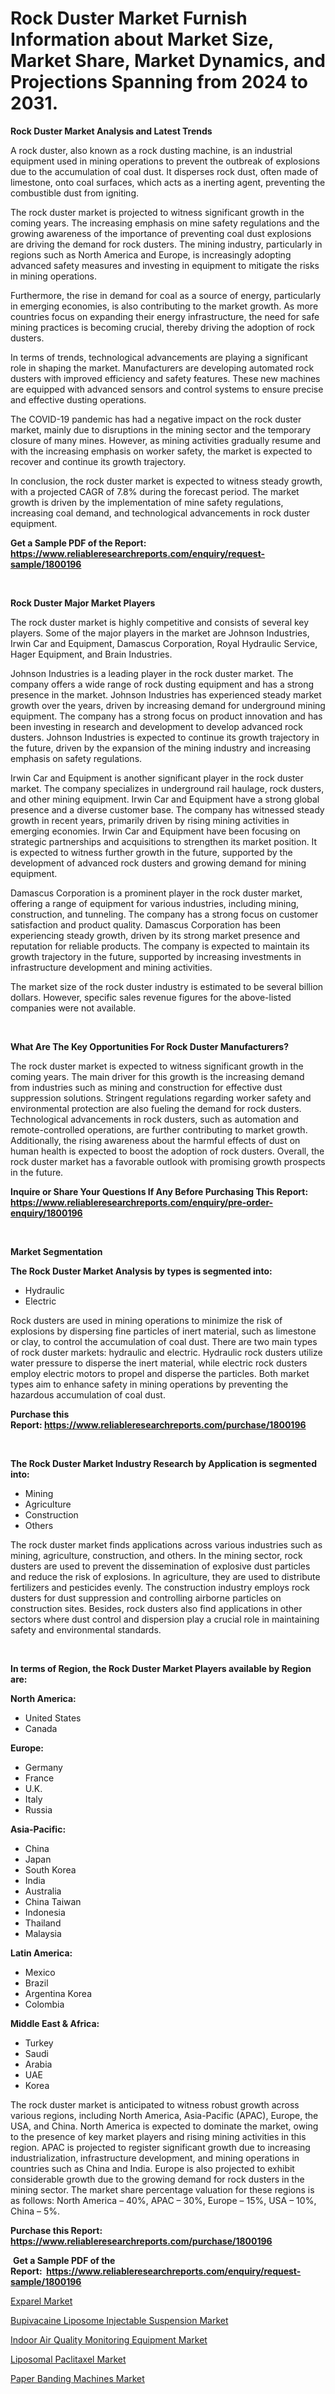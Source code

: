 <p><h1>Rock Duster Market Furnish Information about Market Size, Market Share, Market Dynamics, and Projections Spanning from 2024 to 2031.</h1></p><p><strong>Rock Duster Market Analysis and Latest Trends</strong></p>
<p><p>A rock duster, also known as a rock dusting machine, is an industrial equipment used in mining operations to prevent the outbreak of explosions due to the accumulation of coal dust. It disperses rock dust, often made of limestone, onto coal surfaces, which acts as a inerting agent, preventing the combustible dust from igniting.</p><p>The rock duster market is projected to witness significant growth in the coming years. The increasing emphasis on mine safety regulations and the growing awareness of the importance of preventing coal dust explosions are driving the demand for rock dusters. The mining industry, particularly in regions such as North America and Europe, is increasingly adopting advanced safety measures and investing in equipment to mitigate the risks in mining operations.</p><p>Furthermore, the rise in demand for coal as a source of energy, particularly in emerging economies, is also contributing to the market growth. As more countries focus on expanding their energy infrastructure, the need for safe mining practices is becoming crucial, thereby driving the adoption of rock dusters.</p><p>In terms of trends, technological advancements are playing a significant role in shaping the market. Manufacturers are developing automated rock dusters with improved efficiency and safety features. These new machines are equipped with advanced sensors and control systems to ensure precise and effective dusting operations.</p><p>The COVID-19 pandemic has had a negative impact on the rock duster market, mainly due to disruptions in the mining sector and the temporary closure of many mines. However, as mining activities gradually resume and with the increasing emphasis on worker safety, the market is expected to recover and continue its growth trajectory.</p><p>In conclusion, the rock duster market is expected to witness steady growth, with a projected CAGR of 7.8% during the forecast period. The market growth is driven by the implementation of mine safety regulations, increasing coal demand, and technological advancements in rock duster equipment.</p></p>
<p><strong>Get a Sample PDF of the Report:&nbsp; <a href="https://www.reliableresearchreports.com/enquiry/request-sample/1800196">https://www.reliableresearchreports.com/enquiry/request-sample/1800196</a></strong></p>
<p>&nbsp;</p>
<p><strong>Rock Duster Major Market Players</strong></p>
<p><p>The rock duster market is highly competitive and consists of several key players. Some of the major players in the market are Johnson Industries, Irwin Car and Equipment, Damascus Corporation, Royal Hydraulic Service, Hager Equipment, and Brain Industries.</p><p>Johnson Industries is a leading player in the rock duster market. The company offers a wide range of rock dusting equipment and has a strong presence in the market. Johnson Industries has experienced steady market growth over the years, driven by increasing demand for underground mining equipment. The company has a strong focus on product innovation and has been investing in research and development to develop advanced rock dusters. Johnson Industries is expected to continue its growth trajectory in the future, driven by the expansion of the mining industry and increasing emphasis on safety regulations.</p><p>Irwin Car and Equipment is another significant player in the rock duster market. The company specializes in underground rail haulage, rock dusters, and other mining equipment. Irwin Car and Equipment have a strong global presence and a diverse customer base. The company has witnessed steady growth in recent years, primarily driven by rising mining activities in emerging economies. Irwin Car and Equipment have been focusing on strategic partnerships and acquisitions to strengthen its market position. It is expected to witness further growth in the future, supported by the development of advanced rock dusters and growing demand for mining equipment.</p><p>Damascus Corporation is a prominent player in the rock duster market, offering a range of equipment for various industries, including mining, construction, and tunneling. The company has a strong focus on customer satisfaction and product quality. Damascus Corporation has been experiencing steady growth, driven by its strong market presence and reputation for reliable products. The company is expected to maintain its growth trajectory in the future, supported by increasing investments in infrastructure development and mining activities.</p><p>The market size of the rock duster industry is estimated to be several billion dollars. However, specific sales revenue figures for the above-listed companies were not available.</p></p>
<p>&nbsp;</p>
<p><strong>What Are The Key Opportunities For Rock Duster Manufacturers?</strong></p>
<p><p>The rock duster market is expected to witness significant growth in the coming years. The main driver for this growth is the increasing demand from industries such as mining and construction for effective dust suppression solutions. Stringent regulations regarding worker safety and environmental protection are also fueling the demand for rock dusters. Technological advancements in rock dusters, such as automation and remote-controlled operations, are further contributing to market growth. Additionally, the rising awareness about the harmful effects of dust on human health is expected to boost the adoption of rock dusters. Overall, the rock duster market has a favorable outlook with promising growth prospects in the future.</p></p>
<p><strong>Inquire or Share Your Questions If Any Before Purchasing This Report: <a href="https://www.reliableresearchreports.com/enquiry/pre-order-enquiry/1800196">https://www.reliableresearchreports.com/enquiry/pre-order-enquiry/1800196</a></strong></p>
<p>&nbsp;</p>
<p><strong>Market Segmentation</strong></p>
<p><strong>The Rock Duster Market Analysis by types is segmented into:</strong></p>
<p><ul><li>Hydraulic</li><li>Electric</li></ul></p>
<p><p>Rock dusters are used in mining operations to minimize the risk of explosions by dispersing fine particles of inert material, such as limestone or clay, to control the accumulation of coal dust. There are two main types of rock duster markets: hydraulic and electric. Hydraulic rock dusters utilize water pressure to disperse the inert material, while electric rock dusters employ electric motors to propel and disperse the particles. Both market types aim to enhance safety in mining operations by preventing the hazardous accumulation of coal dust.</p></p>
<p><strong>Purchase this Report:&nbsp;<a href="https://www.reliableresearchreports.com/purchase/1800196">https://www.reliableresearchreports.com/purchase/1800196</a></strong></p>
<p>&nbsp;</p>
<p><strong>The Rock Duster Market Industry Research by Application is segmented into:</strong></p>
<p><ul><li>Mining</li><li>Agriculture</li><li>Construction</li><li>Others</li></ul></p>
<p><p>The rock duster market finds applications across various industries such as mining, agriculture, construction, and others. In the mining sector, rock dusters are used to prevent the dissemination of explosive dust particles and reduce the risk of explosions. In agriculture, they are used to distribute fertilizers and pesticides evenly. The construction industry employs rock dusters for dust suppression and controlling airborne particles on construction sites. Besides, rock dusters also find applications in other sectors where dust control and dispersion play a crucial role in maintaining safety and environmental standards.</p></p>
<p>&nbsp;</p>
<p><strong>In terms of Region, the Rock Duster Market Players available by Region are:</strong></p>
<p>
    <p> <strong> North America: </strong>
        <ul>
            <li>United States</li>
            <li>Canada</li>
        </ul>
        </p> 
    <p> <strong> Europe: </strong>
        <ul>
            <li>Germany</li>
            <li>France</li>
            <li>U.K.</li>
            <li>Italy</li>
            <li>Russia</li>
        </ul>
        </p> 
    <p> <strong> Asia-Pacific: </strong>
        <ul>
            <li>China</li>
            <li>Japan</li>
            <li>South Korea</li>
            <li>India</li>
            <li>Australia</li>
            <li>China Taiwan</li>
            <li>Indonesia</li>
            <li>Thailand</li>
            <li>Malaysia</li>
        </ul>
        </p> 
    <p> <strong> Latin America: </strong>
        <ul>
            <li>Mexico</li>
            <li>Brazil</li>
            <li>Argentina Korea</li>
            <li>Colombia</li>
        </ul>
        </p> 
    <p> <strong> Middle East & Africa: </strong>
        <ul>
            <li>Turkey</li>
            <li>Saudi</li>
            <li>Arabia</li>
            <li>UAE</li>
            <li>Korea</li>
        </ul>
    </p>
    </p>
<p><p>The rock duster market is anticipated to witness robust growth across various regions, including North America, Asia-Pacific (APAC), Europe, the USA, and China. North America is expected to dominate the market, owing to the presence of key market players and rising mining activities in this region. APAC is projected to register significant growth due to increasing industrialization, infrastructure development, and mining operations in countries such as China and India. Europe is also projected to exhibit considerable growth due to the growing demand for rock dusters in the mining sector. The market share percentage valuation for these regions is as follows: North America – 40%, APAC – 30%, Europe – 15%, USA – 10%, China – 5%.</p></p>
<p><strong>Purchase this Report: <a href="https://www.reliableresearchreports.com/purchase/1800196">https://www.reliableresearchreports.com/purchase/1800196</a></strong></p>
<p>&nbsp;<strong>Get a Sample PDF of the Report:&nbsp;&nbsp;<a href="https://www.reliableresearchreports.com/enquiry/request-sample/1800196">https://www.reliableresearchreports.com/enquiry/request-sample/1800196</a></strong></p>
<p><strong></strong></p>
<p><p><a href="https://medium.com/@chiragreportprime/exparel-market-share-evolution-and-market-growth-trends-2023-2030-beffffdaebc3">Exparel Market</a></p><p><a href="https://medium.com/@chiragreportprime/decoding-bupivacaine-liposome-injectable-suspension-market-metrics-market-share-trends-and-af33d72a7c4c">Bupivacaine Liposome Injectable Suspension Market</a></p><p><a href="https://github.com/PeterParrish5/Market-Research-Report-List-2/blob/main/indoor-air-quality-monitoring-equipment-market.md">Indoor Air Quality Monitoring Equipment Market</a></p><p><a href="https://medium.com/@chiragreportprime/analyzing-liposomal-paclitaxel-market-global-industry-perspective-and-forecast-2023-to-2030-1715ad29cf94">Liposomal Paclitaxel Market</a></p><p><a href="https://github.com/CliffMedina6/Market-Research-Report-List-2/blob/main/paper-banding-machines-market.md">Paper Banding Machines Market</a></p></p>